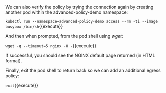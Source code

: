 We can also verify the policy by trying the connection again by creating another pod within the advanced-policy-demo namespace:

`kubectl run --namespace=advanced-policy-demo access --rm -ti --image busybox /bin/sh`{{execute}}

And then when prompted, from the pod shell using *wget*:

`wget -q --timeout=5 nginx -O -`{{execute}}

If successful, you should see the NGINX default page returned (in HTML format).

Finally, exit the pod shell to return back so we can add an additional egress policy:

`exit`{{execute}}
